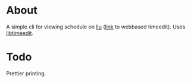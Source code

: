# About

A simple cli for viewing schedule on [liu][] ([link][timeedit] to webbased timeedit). Uses [libtimeedit][].

[timeedit]: https://se.timeedit.net/web/liu/db1/schema/
[libtimeedit]: https://github.com/treeman/libtimeedit
[liu]: http://www.liu.se/?l=en

# Todo

Prettier printing.
